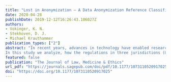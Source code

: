 ```yaml
---
title: "Lost in Anonymization — A Data Anonymization Reference Classification Merging Legal and Technical Considerations"
date: 2020-04-28
publishDate: 2019-12-12T16:26:43.106027Z
authors: 
- Vokinger, K. N.
- Stekhoven, D. J.
- Michael Krauthammer
publication_types: ["2"]
abstract: "In recent years, advances in technology have enabled research with health data derived from large volumes of electronic health records (EHR) and other health-related data sources to improve innovation and quality in medicine. This has also been accelerated through national and international efforts offering access to repositories containing an increasing amount of clinical knowledge and collaborative platforms harmonizing not only the algorithms used, but also ontologies enabling better interoperability. At the same time there is growing concern that the use of health data for publicly-funded research may lead to exposure of patients' personal information, which potentially increases, among other things, risks for discrimination. Legislators have addressed this issue by implementing regulations to protect patient privacy, often focusing on data anonymization, i.e., the removal or masking of identifiable information.
In this study we analyze, how the regulations in three jurisdictions (United States, European Union, Switzerland) distinguish between different levels of anonymization of health data, and assess whether and how these levels align with technical advancements."
featured: false
publication: "The Journal of Law, Medicine & Ethics"
url_pdf: "https://journals.sagepub.com/doi/pdf/10.1177/1073110520917025"
doi: "https://doi.org/10.1177/1073110520917025"
---
```


